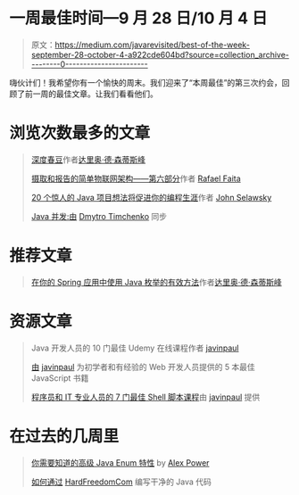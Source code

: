 # 一周最佳时间—9 月 28 日/10 月 4 日

> 原文：<https://medium.com/javarevisited/best-of-the-week-september-28-october-4-a922cde604bd?source=collection_archive---------0----------------------->

嗨伙计们！我希望你有一个愉快的周末。我们迎来了“本周最佳”的第三次约会，回顾了前一周的最佳文章。让我们看看他们。

# 浏览次数最多的文章

> [深度春豆](/javarevisited/spring-beans-in-depth-a6d8b31db8a1)作者[达里奥·德·森蒂斯峰](https://medium.com/u/16b3e1182e6b?source=post_page-----a922cde604bd--------------------------------)
> 
> [摄取和报告的简单物联网架构——第六部分](/javarevisited/a-simple-iot-architecture-to-ingestion-and-reporting-part-vi-4cba7c240a1b)作者 [Rafael Faita](https://medium.com/u/b00e886f91a1?source=post_page-----a922cde604bd--------------------------------)
> 
> [20 个惊人的 Java 项目想法将促进你的编程生涯](/javarevisited/20-amazing-java-project-ideas-that-will-boost-your-programming-career-75c4276f6f5)作者 [John Selawsky](https://medium.com/u/390a59d672a2?source=post_page-----a922cde604bd--------------------------------)
> 
> [Java 并发:由](/javarevisited/java-concurrency-synchronized-7828bf5f06cb) [Dmytro Timchenko](https://medium.com/u/b2ed152fefdb?source=post_page-----a922cde604bd--------------------------------) 同步

# 推荐文章

> [在你的 Spring 应用中使用 Java 枚举的有效方法](/javarevisited/an-effective-way-to-use-java-enums-in-your-spring-application-485c969794a8)作者[达里奥·德·森蒂斯峰](https://medium.com/u/16b3e1182e6b?source=post_page-----a922cde604bd--------------------------------)

# 资源文章

> Java 开发人员的 10 门最佳 Udemy 在线课程作者 [javinpaul](https://medium.com/u/bb36d8439904?source=post_page-----a922cde604bd--------------------------------)
> 
> [由](/javarevisited/5-best-javascript-books-for-beginners-and-experienced-web-developers-2c6353d1cc85) [javinpaul](https://medium.com/u/bb36d8439904?source=post_page-----a922cde604bd--------------------------------) 为初学者和有经验的 Web 开发人员提供的 5 本最佳 JavaScript 书籍
> 
> [程序员和 IT 专业人员的 7 门最佳 Shell 脚本课程](/javarevisited/7-best-shell-scripting-courses-for-programmers-and-it-professionals-d1f1486accc9)由 [javinpaul](https://medium.com/u/bb36d8439904?source=post_page-----a922cde604bd--------------------------------) 提供

# 在过去的几周里

> [你需要知道的高级 Java Enum 特性](/javarevisited/advanced-java-enum-features-you-need-to-know-b516a191c7e2) by [Alex Power](https://medium.com/u/1722a87a4fa9?source=post_page-----a922cde604bd--------------------------------)
> 
> [如何通过](/javarevisited/clean-java-code-79b6da1878c9) [HardFreedomCom](https://medium.com/u/5b474b5e5b09?source=post_page-----a922cde604bd--------------------------------) 编写干净的 Java 代码